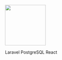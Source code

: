 [<img width="134" src="https://vk.com/images/apps/mini_apps/vk_mini_apps_logo.svg">](https://vk.com/services)

Laravel
PostgreSQL
React
